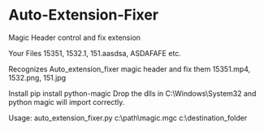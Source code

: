 # Auto-Extension-Fixer
Magic Header control and fix extension

Your Files 15351, 1532.1, 151.aasdsa, ASDAFAFE etc.

 Recognizes Auto_extension_fixer magic header and fix them 
 15351.mp4, 1532.png, 151.jpg
 
 Install 
pip install python-magic
Drop the dlls in C:\Windows\System32 and python magic will import correctly.

Usage: auto_extension_fixer.py c:\path\magic.mgc c:\destination_folder
